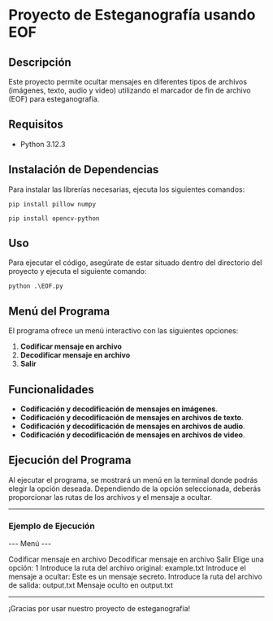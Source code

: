 # Proyecto de Esteganografía usando EOF

## Descripción

Este proyecto permite ocultar mensajes en diferentes tipos de archivos (imágenes, texto, audio y video) utilizando el marcador de fin de archivo (EOF) para esteganografía.

## Requisitos

- Python 3.12.3

## Instalación de Dependencias

Para instalar las librerías necesarias, ejecuta los siguientes comandos:

``pip install pillow numpy``

``pip install opencv-python``



## Uso

Para ejecutar el código, asegúrate de estar situado dentro del directorio del proyecto y ejecuta el siguiente comando:



```python .\EOF.py```

## Menú del Programa

El programa ofrece un menú interactivo con las siguientes opciones:

1. **Codificar mensaje en archivo**
2. **Decodificar mensaje en archivo**
3. **Salir**

## Funcionalidades

- **Codificación y decodificación de mensajes en imágenes**.
- **Codificación y decodificación de mensajes en archivos de texto**.
- **Codificación y decodificación de mensajes en archivos de audio**.
- **Codificación y decodificación de mensajes en archivos de video**.

## Ejecución del Programa

Al ejecutar el programa, se mostrará un menú en la terminal donde podrás elegir la opción deseada. Dependiendo de la opción seleccionada, deberás proporcionar las rutas de los archivos y el mensaje a ocultar.

---

### Ejemplo de Ejecución



--- Menú ---

Codificar mensaje en archivo
Decodificar mensaje en archivo
Salir
Elige una opción: 1
Introduce la ruta del archivo original: example.txt
Introduce el mensaje a ocultar: Este es un mensaje secreto.
Introduce la ruta del archivo de salida: output.txt
Mensaje oculto en output.txt



---

¡Gracias por usar nuestro proyecto de esteganografía!
